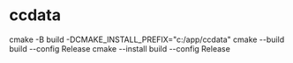 # ccdata

cmake -B build -DCMAKE_INSTALL_PREFIX="c:/app/ccdata"
cmake --build build --config Release
cmake --install build --config Release 